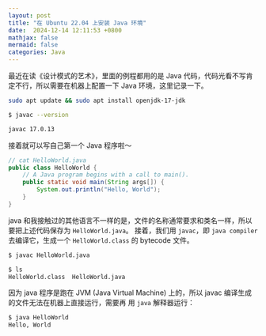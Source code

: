 ```yaml
---
layout: post
title: "在 Ubuntu 22.04 上安装 Java 环境"
date:  2024-12-14 12:11:53 +0800
mathjax: false
mermaid: false
categories: Java
---
```


最近在读《设计模式的艺术》，里面的例程都用的是 Java 代码，代码光看不写肯定不行，所以需要在机器上配置一下 Java 环境，这里记录一下。

```sh
sudo apt update && sudo apt install openjdk-17-jdk
```

```sh
$ javac --version

javac 17.0.13
```

接着就可以写自己第一个 Java 程序啦～

```java
// cat HelloWorld.java
public class HelloWorld {
    // A Java program begins with a call to main().
    public static void main(String args[]) {
        System.out.println("Hello, World");
    }
}
```

java 和我接触过的其他语言不一样的是，文件的名称通常要求和类名一样，所以要把上述代码保存为 `HelloWorld.java`。
接着，我们用 `javac`，即 `java compiler` 去编译它，生成一个 `HelloWorld.class` 的 bytecode 文件。
```sh
$ javac HelloWorld.java

$ ls
HelloWorld.class  HelloWorld.java
```

因为 java 程序是跑在 JVM (Java Virtual Machine) 上的，所以 javac 编译生成的文件无法在机器上直接运行，需要再
用 `java` 解释器运行：
```sh
$ java HelloWorld
Hello, World
```
